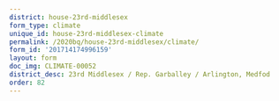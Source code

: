 ```yaml
---
district: house-23rd-middlesex
form_type: climate
unique_id: house-23rd-middlesex-climate
permalink: /2020bq/house-23rd-middlesex/climate/
form_id: '201714174996159'
layout: form
doc_img: CLIMATE-00052
district_desc: 23rd Middlesex / Rep. Garballey / Arlington, Medfod
order: 82
---
```

